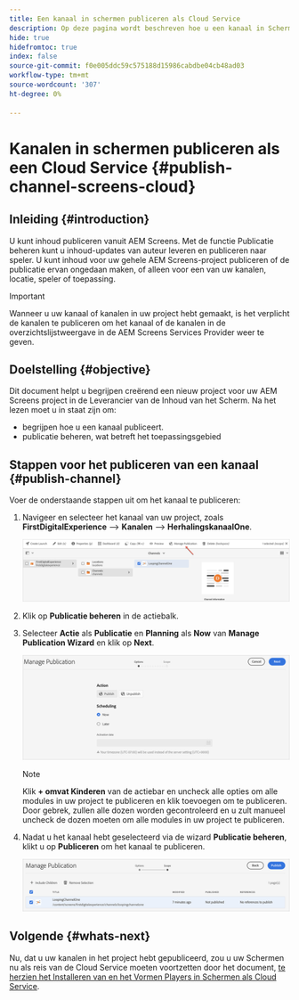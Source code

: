 ```yaml
---
title: Een kanaal in schermen publiceren als Cloud Service
description: Op deze pagina wordt beschreven hoe u een kanaal in Schermen publiceert als een Cloud Service.
hide: true
hidefromtoc: true
index: false
source-git-commit: f0e005ddc59c575188d15986cabdbe04cb48ad03
workflow-type: tm+mt
source-wordcount: '307'
ht-degree: 0%

---
```



# Kanalen in schermen publiceren als een Cloud Service {#publish-channel-screens-cloud}

## Inleiding {#introduction}

U kunt inhoud publiceren vanuit AEM Screens. Met de functie Publicatie beheren kunt u inhoud-updates van auteur leveren en publiceren naar speler. U kunt inhoud voor uw gehele AEM Screens-project publiceren of de publicatie ervan ongedaan maken, of alleen voor een van uw kanalen, locatie, speler of toepassing.

>[!IMPORTANT]
>Wanneer u uw kanaal of kanalen in uw project hebt gemaakt, is het verplicht de kanalen te publiceren om het kanaal of de kanalen in de overzichtslijstweergave in de AEM Screens Services Provider weer te geven.

## Doelstelling {#objective}

Dit document helpt u begrijpen creërend een nieuw project voor uw AEM Screens project in de Leverancier van de Inhoud van het Scherm. Na het lezen moet u in staat zijn om:

* begrijpen hoe u een kanaal publiceert.
* publicatie beheren, wat betreft het toepassingsgebied

## Stappen voor het publiceren van een kanaal {#publish-channel}

Voer de onderstaande stappen uit om het kanaal te publiceren:

1. Navigeer en selecteer het kanaal van uw project, zoals **FirstDigitalExperience** —> **Kanalen** —> **HerhalingskanaalOne**.

   ![](/help/screens-cloud/assets/create-content/managepub-1.png)

1. Klik op **Publicatie beheren** in de actiebalk.

1. Selecteer **Actie** als **Publicatie** en **Planning** als **Now** van **Manage Publication Wizard** en klik op **Next**.

   ![](/help/screens-cloud/assets/create-content/managepub-2.png)

   >[!NOTE]
   >Klik **+ omvat Kinderen** van de actiebar en uncheck alle opties om alle modules in uw project te publiceren en klik toevoegen om te publiceren. Door gebrek, zullen alle dozen worden gecontroleerd en u zult manueel uncheck de dozen moeten om alle modules in uw project te publiceren.

1. Nadat u het kanaal hebt geselecteerd via de wizard **Publicatie beheren**, klikt u op **Publiceren** om het kanaal te publiceren.

   ![](/help/screens-cloud/assets/create-content/managepub-3.png)


## Volgende {#whats-next}

Nu, dat u uw kanalen in het project hebt gepubliceerd, zou u uw Schermen nu als reis van de Cloud Service moeten voortzetten door het document, [te herzien het Installeren van en het Vormen Players in Schermen als Cloud Service](/help/screens-cloud/creating-content/manage-publish.md).